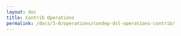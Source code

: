 ```yaml
---
layout: doc
title: Contrib Operations
permalink: /docs/3-0/operations/condep-dsl-operations-contrib/
---
```


<script type="text/javascript">
<!--
window.location = "/condep-dsl-operations-contrib/3-0/"
//-->
</script>
